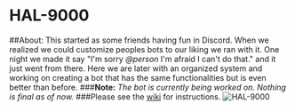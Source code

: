 # HAL-9000
##About:
This started as some friends having fun in Discord. When we realized we could customize peoples bots to our liking we ran with it. One night we made it say "I'm sorry _@person_ I'm afraid I can't do that." and it just went from there. Here we are later with an organized system and working on creating a bot that has the same functionalities but is even better than before.
###**Note:** _The bot is currently being worked on. Nothing is final as of now._
###Please see the [wiki](https://github.com/AnsonRS/HAL-9000/wiki) for instructions.
![HAL-9000](https://upload.wikimedia.org/wikipedia/commons/thumb/f/f6/HAL9000.svg/2000px-HAL9000.svg.png)
